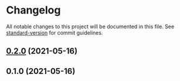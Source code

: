 # Changelog

All notable changes to this project will be documented in this file. See [standard-version](https://github.com/conventional-changelog/standard-version) for commit guidelines.

## [0.2.0](https://github.com/KABBOUCHI/nuxt-nitro-helpers/compare/v0.1.0...v0.2.0) (2021-05-16)

## 0.1.0 (2021-05-16)
